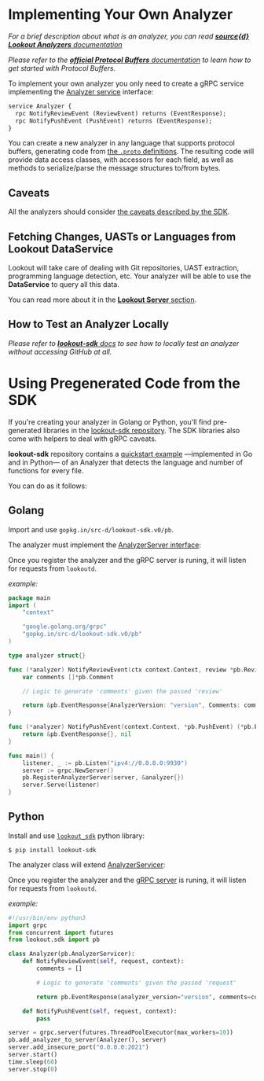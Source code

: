 # Implementing Your Own Analyzer

_For a brief description about what is an analyzer, you can read [**source{d} Lookout Analyzers** documentation](analyzers.md)_

_Please refer to the [**official Protocol Buffers** documentation](https://developers.google.com/protocol-buffers/) to learn how to get started with Protocol Buffers._

To implement your own analyzer you only need to create a gRPC service implementing the [Analyzer service](https://github.com/src-d/lookout-sdk/blob/master/proto/lookout/sdk/service_analyzer.proto#L30) interface:

```protobuf
service Analyzer {
  rpc NotifyReviewEvent (ReviewEvent) returns (EventResponse);
  rpc NotifyPushEvent (PushEvent) returns (EventResponse);
}
```

You can create a new analyzer in any language that supports protocol buffers, generating code from [the `.proto` definitions](https://github.com/src-d/lookout-sdk/tree/master/proto/lookout/sdk). The resulting code will provide data access classes, with accessors for each field, as well as methods to serialize/parse the message structures to/from bytes.

## Caveats

All the analyzers should consider [the caveats described by the SDK](https://github.com/src-d/lookout-sdk#caveats).


## Fetching Changes, UASTs or Languages from Lookout DataService

Lookout will take care of dealing with Git repositories, UAST extraction, programming language detection, etc. Your analyzer will be able to use the **DataService** to query all this data.

You can read more about it in the [**Lookout Server** section](architecture.md#server).


## How to Test an Analyzer Locally

_Please refer to [**lookout-sdk** docs](lookout-sdk.md) to see how to locally test an analyzer without accessing GitHub at all._


# Using Pregenerated Code from the SDK

If you're creating your analyzer in Golang or Python, you'll find pre-generated libraries in the [lookout-sdk repository](https://github.com/src-d/lookout-sdk). The SDK libraries also come with helpers to deal with gRPC caveats.

**lookout-sdk** repository contains a [quickstart example](https://github.com/src-d/lookout-sdk/blob/master/examples) &mdash;implemented in Go and in Python&mdash; of an Analyzer that detects the language and number of functions for every file.

You can do as it follows:

## Golang

Import and use `gopkg.in/src-d/lookout-sdk.v0/pb`.

The analyzer must implement the [AnalyzerServer interface](https://godoc.org/gopkg.in/src-d/lookout-sdk.v0/pb#AnalyzerServer):

Once you register the analyzer and the gRPC server is runing, it will listen for requests from `lookoutd`.

_example:_

```go
package main
import (
	"context"

	"google.golang.org/grpc"
	"gopkg.in/src-d/lookout-sdk.v0/pb"
)

type analyzer struct{}

func (*analyzer) NotifyReviewEvent(ctx context.Context, review *pb.ReviewEvent) (*pb.EventResponse, error) {
	var comments []*pb.Comment

	// Logic to generate 'comments' given the passed 'review'

	return &pb.EventResponse{AnalyzerVersion: "version", Comments: comments}, nil
}

func (*analyzer) NotifyPushEvent(context.Context, *pb.PushEvent) (*pb.EventResponse, error) {
	return &pb.EventResponse{}, nil
}

func main() {
	listener, _ := pb.Listen("ipv4://0.0.0.0:9930")
	server := grpc.NewServer()
	pb.RegisterAnalyzerServer(server, &analyzer{})
	server.Serve(listener)
}
```


## Python

Install and use [`lookout_sdk`](https://pypi.org/project/lookout-sdk) python library:

```shell
$ pip install lookout-sdk
```

The analyzer class will extend [AnalyzerServicer](https://github.com/src-d/lookout-sdk/blob/master/python/lookout/sdk/service_analyzer_pb2_grpc.py#L34):

Once you register the analyzer and the [gRPC server](https://grpc.io/docs/tutorials/basic/python.html#starting-the-server) is runing, it will listen for requests from `lookoutd`.

_example:_

```python
#!/usr/bin/env python3
import grpc
from concurrent import futures
from lookout.sdk import pb

class Analyzer(pb.AnalyzerServicer):
    def NotifyReviewEvent(self, request, context):
        comments = []

        # Logic to generate 'comments' given the passed 'request'

        return pb.EventResponse(analyzer_version="version", comments=comments)

    def NotifyPushEvent(self, request, context):
        pass

server = grpc.server(futures.ThreadPoolExecutor(max_workers=10))
pb.add_analyzer_to_server(Analyzer(), server)
server.add_insecure_port("0.0.0.0:2021")
server.start()
time.sleep(60)
server.stop(0)
```
